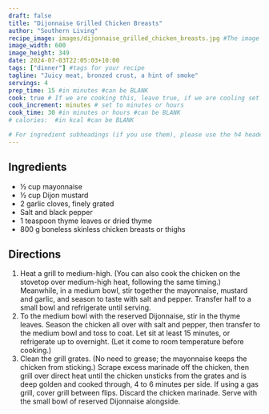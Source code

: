 ```yaml
---
draft: false
title: "Dijonnaise Grilled Chicken Breasts"
author: "Southern Living"
recipe_image: images/dijonnaise_grilled_chicken_breasts.jpg #The image for your recipe
image_width: 600
image_height: 349
date: 2024-07-03T22:05:03+10:00
tags: ["dinner"] #tags for your recipe
tagline: "Juicy meat, bronzed crust, a hint of smoke"
servings: 4
prep_time: 15 #in minutes #can be BLANK
cook: true # If we are cooking this, leave true, if we are cooling set to false
cook_increment: minutes # set to minutes or hours
cook_time: 30 #in minutes or hours #can be BLANK
# calories:  #in kcal #can be BLANK

# For ingredient subheadings (if you use them), please use the h4 header.  For print view I have those elements targeted
---
```



## Ingredients

- ½ cup mayonnaise
- ½ cup Dijon mustard
- 2 garlic cloves, finely grated
- Salt and black pepper
- 1 teaspoon thyme leaves or dried thyme
- 800 g boneless skinless chicken breasts or thighs

## Directions

1. Heat a grill to medium-high. (You can also cook the chicken on the stovetop over medium-high heat, following the same timing.) Meanwhile, in a medium bowl, stir together the mayonnaise, mustard and garlic, and season to taste with salt and pepper. Transfer half to a small bowl and refrigerate until serving.
2. To the medium bowl with the reserved Dijonnaise, stir in the thyme leaves. Season the chicken all over with salt and pepper, then transfer to the medium bowl and toss to coat. Let sit at least 15 minutes, or refrigerate up to overnight. (Let it come to room temperature before cooking.)
3. Clean the grill grates. (No need to grease; the mayonnaise keeps the chicken from sticking.) Scrape excess marinade off the chicken, then grill over direct heat until the chicken unsticks from the grates and is deep golden and cooked through, 4 to 6 minutes per side. If using a gas grill, cover grill between flips. Discard the chicken marinade. Serve with the small bowl of reserved Dijonnaise alongside.